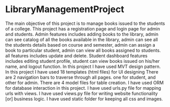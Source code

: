 # LibraryManagementProject
The main objective of this project is to manage books issued to the students of a  college. 
This project has a registration page and login page for admin and students.
Admin features includes adding books to the library, admin can see catalog of all the books 
available in the library, admin can see all the students details based on course and semester, 
admin can assign a book to particular student, admin can view all books assigned to students. all 
features includes update and delete.
Student dashboard features includes editing student profile, student can view books issued on 
his/her name, and logout function.
In this project I have used MVT design pattern.
In this project I have used 18 templates (html files) for UI designing
There are 2 navigation bars to traverse through all pages. one for student, and
other for admin.
There are 4 model files for table creation.
I have used ORM for database interaction in this project.
I have used urls.py file for mapping urls with views.
I have used views.py file for writing website functionality [or] business logic.
I have used static folder for keeping all css and images.
